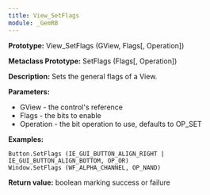 ```yaml
---
title: View_SetFlags
module: _GemRB
---
```


**Prototype:** View_SetFlags (GView, Flags[, Operation])

**Metaclass Prototype:** SetFlags (Flags[, Operation])

**Description:** Sets the general flags of a View.

**Parameters:**
  * GView - the control's reference
  * Flags - the bits to enable
  * Operation - the bit operation to use, defaults to OP_SET

**Examples:**

    Button.SetFlags (IE_GUI_BUTTON_ALIGN_RIGHT | IE_GUI_BUTTON_ALIGN_BOTTOM, OP_OR)
    Window.SetFlags (WF_ALPHA_CHANNEL, OP_NAND)

**Return value:** boolean marking success or failure
